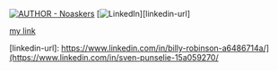[![AUTHOR - Noaskers](https://img.shields.io/static/v1?label=AUTHOR&message=NoAskers&color=42a4f5&style=for-the-badge&logo=discord+)](https://github.com/noaskers) [![LinkedIn][linkedin-shield]][linkedin-url]

<a href="https://myawesome.link" target="_blank">my link</a>

[linkedin-shield]: https://img.shields.io/badge/-LinkedIn-black.svg?style=for-the-badge&logo=linkedin&colorB=0077b5

[linkedin-url]: https://www.linkedin.com/in/billy-robinson-a6486714a/](https://www.linkedin.com/in/sven-punselie-15a059270/
